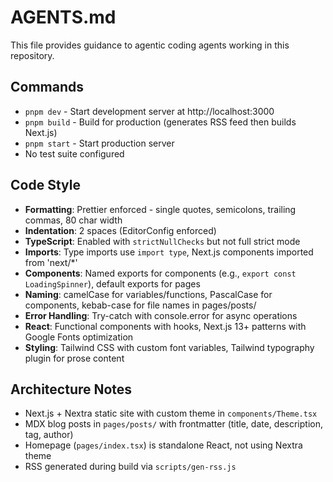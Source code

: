 # AGENTS.md

This file provides guidance to agentic coding agents working in this repository.

## Commands

- `pnpm dev` - Start development server at http://localhost:3000
- `pnpm build` - Build for production (generates RSS feed then builds Next.js)
- `pnpm start` - Start production server
- No test suite configured

## Code Style

- **Formatting**: Prettier enforced - single quotes, semicolons, trailing commas, 80 char width
- **Indentation**: 2 spaces (EditorConfig enforced)
- **TypeScript**: Enabled with `strictNullChecks` but not full strict mode
- **Imports**: Type imports use `import type`, Next.js components imported from 'next/*'
- **Components**: Named exports for components (e.g., `export const LoadingSpinner`), default exports for pages
- **Naming**: camelCase for variables/functions, PascalCase for components, kebab-case for file names in pages/posts/
- **Error Handling**: Try-catch with console.error for async operations
- **React**: Functional components with hooks, Next.js 13+ patterns with Google Fonts optimization
- **Styling**: Tailwind CSS with custom font variables, Tailwind typography plugin for prose content

## Architecture Notes

- Next.js + Nextra static site with custom theme in `components/Theme.tsx`
- MDX blog posts in `pages/posts/` with frontmatter (title, date, description, tag, author)
- Homepage (`pages/index.tsx`) is standalone React, not using Nextra theme
- RSS generated during build via `scripts/gen-rss.js`
